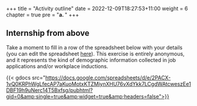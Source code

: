 +++
title = "Activity outline"
date = 2022-12-09T18:27:53+11:00
weight = 6
chapter = true
pre = "<b>a. </b>"
+++

## Internship from above

Take a moment to fill in a row of the spreadsheet below with your details (you can edit the 
spreadsheet [here](https://docs.google.com/spreadsheets/d/18EhC0LUg6cNsVgcPlKGu7Fksj103xQPP1ddDkvFOcJw/edit?usp=sharing)). This exercise is 
entirely anonymous, and it represents the kind of demographic information collected in job 
applications and/or workplace inductions.

{{< gdocs src="https://docs.google.com/spreadsheets/d/e/2PACX-1vQ0KRPhWgLfecAP7aKuoMotxKTZMiynXHU76vXdYkk7LCgdWAtcweszEe1DBF19h9uNerc14T5Bxfsg/pubhtml?gid=0&amp;single=true&amp;widget=true&amp;headers=false">}}
